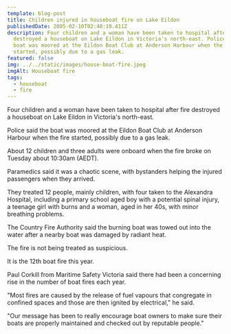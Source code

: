 ```yaml
---
template: blog-post
title: Children injured in houseboat fire on Lake Eildon
publishedDate: 2005-02-10T02:40:19.411Z
description: Four children and a woman have been taken to hospital after fire
  destroyed a houseboat on Lake Eildon in Victoria's north-east. Police said the
  boat was moored at the Eildon Boat Club at Anderson Harbour when the fire
  started, possibly due to a gas leak.
featured: false
img: ../../static/images/house-boat-fire.jpeg
imgAlt: Houseboat fire
tags:
  - houseboat
  - fire
---
```

Four children and a woman have been taken to hospital after fire destroyed a houseboat on Lake Eildon in Victoria's north-east.

Police said the boat was moored at the Eildon Boat Club at Anderson Harbour when the fire started, possibly due to a gas leak.

About 12 children and three adults were onboard when the fire broke on Tuesday about 10:30am (AEDT).

Paramedics said it was a chaotic scene, with bystanders helping the injured passengers when they arrived.

They treated 12 people, mainly children, with four taken to the Alexandra Hospital, including a primary school aged boy with a potential spinal injury, a teenage girl with burns and a woman, aged in her 40s, with minor breathing problems.

The Country Fire Authority said the burning boat was towed out into the water after a nearby boat was damaged by radiant heat.

The fire is not being treated as suspicious.

It is the 12th boat fire this year.

Paul Corkill from Maritime Safety Victoria said there had been a concerning rise in the number of boat fires each year.

"Most fires are caused by the release of fuel vapours that congregate in confined spaces and those are then ignited by electrical," he said.

"Our message has been to really encourage boat owners to make sure their boats are properly maintained and checked out by reputable people."